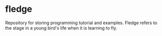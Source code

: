 # fledge
Repository for storing programming tutorial and examples. Fledge refers to the stage in a young bird's life when it is learning to fly.
